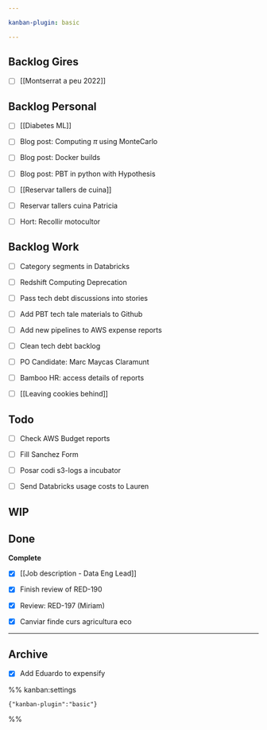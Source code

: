 ```yaml
---

kanban-plugin: basic

---
```


## Backlog Gires

- [ ] [[Montserrat a peu 2022]]


## Backlog Personal

- [ ] [[Diabetes ML]]
- [ ] Blog post: Computing $\pi$ using MonteCarlo
- [ ] Blog post: Docker builds
- [ ] Blog post: PBT in python with Hypothesis
- [ ] [[Reservar tallers de cuina]]
- [ ] Reservar tallers cuina Patricia
- [ ] Hort: Recollir motocultor


## Backlog Work

- [ ] Category segments in Databricks
- [ ] Redshift Computing Deprecation
- [ ] Pass tech debt discussions into stories
- [ ] Add PBT tech tale materials to Github
- [ ] Add new pipelines to AWS expense reports
- [ ] Clean tech debt backlog
- [ ] PO Candidate: Marc Maycas Claramunt
- [ ] Bamboo HR: access details of reports
- [ ] [[Leaving cookies behind]]


## Todo

- [ ] Check AWS Budget reports
- [ ] Fill Sanchez Form
- [ ] Posar codi s3-logs a incubator
- [ ] Send Databricks usage costs to Lauren


## WIP



## Done

**Complete**
- [x] [[Job description - Data Eng Lead]]
- [x] Finish review of RED-190
- [x] Review: RED-197 (Miriam)
- [x] Canviar finde curs agricultura eco


***

## Archive

- [x] Add Eduardo to expensify

%% kanban:settings
```
{"kanban-plugin":"basic"}
```
%%